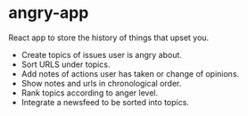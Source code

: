 # angry-app
React app to store the history of things that upset you.

* Create topics of issues user is angry about.
* Sort URLS under topics.
* Add notes of actions user has taken or change of opinions.
* Show notes and urls in chronological order.
* Rank topics according to anger level.
* Integrate a newsfeed to be sorted into topics.
